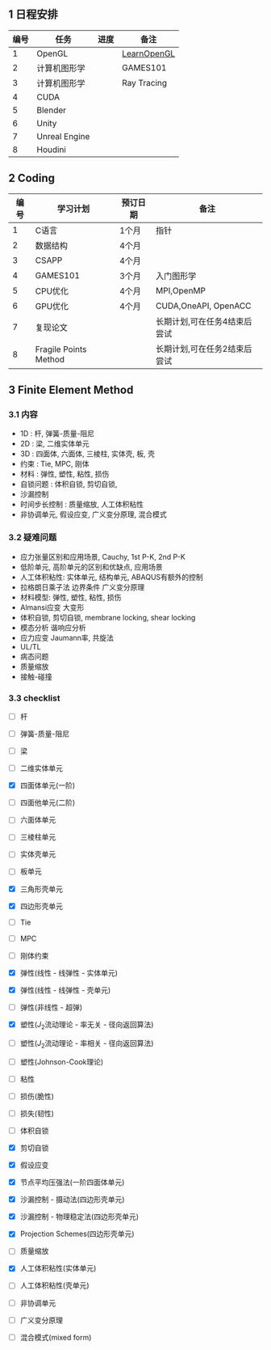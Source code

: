 ## 1 日程安排

| 编号  | 任务            | 进度  | 备注                                               |
| --- | ------------- | --- | ------------------------------------------------ |
| 1   | OpenGL        |     | [LearnOpenGL](https://learnopengl-cn.github.io/) |
| 2   | 计算机图形学        |     | GAMES101                                         |
| 3   | 计算机图形学        |     | Ray Tracing                                      |
| 4   | CUDA          |     |                                                  |
| 5   | Blender       |     |                                                  |
| 6   | Unity         |     |                                                  |
| 7   | Unreal Engine |     |                                                  |
| 8   | Houdini       |     |                                                  |

## 2 Coding

| 编号  | 学习计划                  | 预订日期 | 备注                   |
| --- | --------------------- | ---- | -------------------- |
| 1   | C语言                   | 1个月  | 指针                   |
| 2   | 数据结构                  | 4个月  |                      |
| 3   | CSAPP                 | 4个月  |                      |
| 4   | GAMES101              | 3个月  | 入门图形学                |
| 5   | CPU优化                 | 4个月  | MPI,OpenMP           |
| 6   | GPU优化                 | 4个月  | CUDA,OneAPI, OpenACC |
| 7   | 复现论文                  |      | 长期计划,可在任务4结束后尝试      |
| 8   | Fragile Points Method |      | 长期计划,可在任务2结束后尝试      |

## 3 Finite Element Method

### 3.1 内容
-  1D : 杆, 弹簧-质量-阻尼
-  2D : 梁, 二维实体单元
-  3D : 四面体, 六面体, 三棱柱, 实体壳, 板, 壳
-  约束 : Tie, MPC, 刚体
-  材料 : 弹性,  塑性, 粘性, 损伤
-  自锁问题 : 体积自锁, 剪切自锁, 
-  沙漏控制
-  时间步长控制 : 质量缩放, 人工体积粘性
-  非协调单元, 假设应变, 广义变分原理, 混合模式

### 3.2 疑难问题

- 应力张量区别和应用场景, Cauchy, 1st P-K, 2nd P-K
- 低阶单元, 高阶单元的区别和优缺点, 应用场景
- 人工体积粘性: 实体单元, 结构单元, ABAQUS有额外的控制
- 拉格朗日乘子法 边界条件 广义变分原理
- 材料模型: 弹性, 塑性, 粘性, 损伤
- Almansi应变 大变形
- 体积自锁, 剪切自锁, membrane locking, shear locking
- 模态分析 谐响应分析
- 应力应变 Jaumann率, 共旋法
- UL/TL
- 病态问题
- 质量缩放
- 接触-碰撞

### 3.3 checklist

- [ ] 杆
- [ ] 弹簧-质量-阻尼
- [ ] 梁
- [ ] 二维实体单元
- [x] 四面体单元(一阶)
- [ ] 四面他单元(二阶)
- [ ] 六面体单元
- [ ] 三棱柱单元
- [ ] 实体壳单元
- [ ] 板单元
- [x] 三角形壳单元
- [x] 四边形壳单元
- [ ] Tie
- [ ] MPC
- [ ] 刚体约束
- [x] 弹性(线性 - 线弹性 - 实体单元)
- [x] 弹性(线性 - 线弹性 - 壳单元)
- [ ] 弹性(非线性 - 超弹)
- [x] 塑性($J_2$流动理论 - 率无关 - 径向返回算法)
- [ ] 塑性($J_2$流动理论 - 率相关 - 径向返回算法)
- [ ] 塑性(Johnson-Cook理论)
- [ ] 粘性
- [ ] 损伤(脆性)
- [ ] 损失(韧性)
- [ ] 体积自锁
- [x] 剪切自锁
- [x] 假设应变
- [x] 节点平均压强法(一阶四面体单元)
- [x] 沙漏控制 - 摄动法(四边形壳单元)
- [x] 沙漏控制 - 物理稳定法(四边形壳单元)
- [x] Projection Schemes(四边形壳单元)
- [ ] 质量缩放
- [x] 人工体积粘性(实体单元)
- [ ] 人工体积粘性(壳单元)
- [ ] 非协调单元
- [ ] 广义变分原理
- [ ] 混合模式(mixed form)


